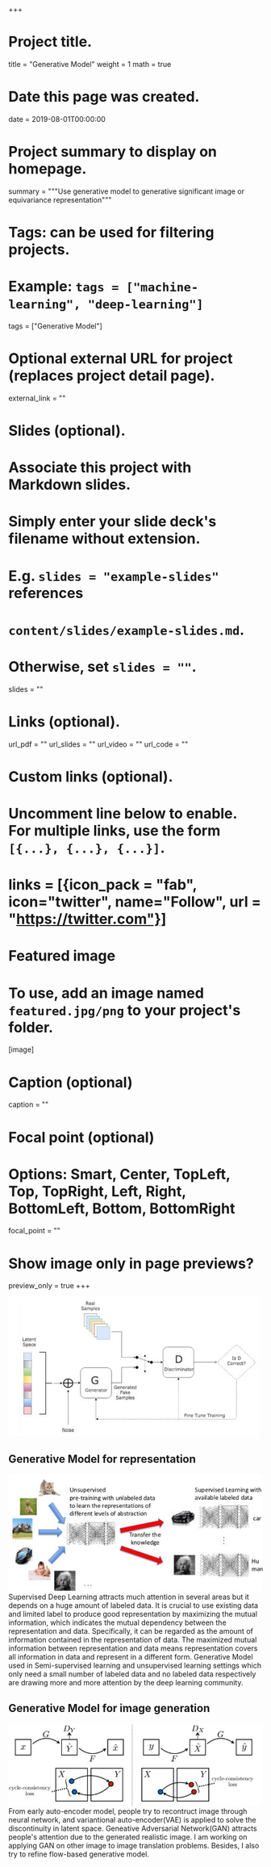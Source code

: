 +++
# Project title.
title = "Generative Model"
weight = 1
math = true

# Date this page was created.
date = 2019-08-01T00:00:00

# Project summary to display on homepage.
summary = """Use generative model to generative significant image or equivariance representation"""

# Tags: can be used for filtering projects.
# Example: `tags = ["machine-learning", "deep-learning"]`
tags = ["Generative Model"]

# Optional external URL for project (replaces project detail page).
external_link = ""

# Slides (optional).
#   Associate this project with Markdown slides.
#   Simply enter your slide deck's filename without extension.
#   E.g. `slides = "example-slides"` references
#   `content/slides/example-slides.md`.
#   Otherwise, set `slides = ""`.
slides = ""

# Links (optional).
url_pdf = ""
url_slides = ""
url_video = ""
url_code = ""

# Custom links (optional).
#   Uncomment line below to enable. For multiple links, use the form `[{...}, {...}, {...}]`.
# links = [{icon_pack = "fab", icon="twitter", name="Follow", url = "https://twitter.com"}]

# Featured image
# To use, add an image named `featured.jpg/png` to your project's folder.
[image]
  # Caption (optional)
  caption = ""

  # Focal point (optional)
  # Options: Smart, Center, TopLeft, Top, TopRight, Left, Right, BottomLeft, Bottom, BottomRight
  focal_point = ""

  # Show image only in page previews?
  preview_only = true
+++

![Gnerative Adversarial Model](featured.png "Gnerative Adversarial Model")
## Generative Model for representation
![Learning Representation](semi.jpg "Learning Representation")
Supervised Deep Learning attracts much attention in several areas but it depends on a huge
amount of labeled data. It is crucial to use existing data and limited label to produce good
representation by maximizing the mutual information, which indicates the mutual dependency between the representation and data. Specifically, it can be regarded as the amount
of information contained in the representation of data. The maximized mutual information
between representation and data means representation covers all information in data and
represent in a different form. Generative Model used in Semi-supervised learning and unsupervised learning settings which only need a small number of labeled data and no labeled data respectively are drawing more and more attention by the deep learning community. 


## Generative Model for image generation
![GAN](GAN.jpg "Image to Image Translation")
From early auto-encoder model, people try to recontruct image through neural network, and variantional auto-encoder(VAE) is applied to solve the discontinuity in latent space. Geneative Adversarial Network(GAN) attracts people's attention due to the generated realistic image. I am working on applying GAN on other image to image translation problems. Besides, I also try to refine flow-based generative model.
